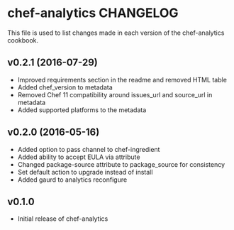 # chef-analytics CHANGELOG

This file is used to list changes made in each version of the chef-analytics cookbook.

## v0.2.1 (2016-07-29)

- Improved requirements section in the readme and removed HTML table
- Added chef_version to metadata
- Removed Chef 11 compatibility around issues_url and source_url in metadata
- Added supported platforms to the metadata

## v0.2.0 (2016-05-16)

- Added option to pass channel to chef-ingredient
- Added ability to accept EULA via attribute
- Changed package-source attribute to package_source for consistency
- Set default action to upgrade instead of install
- Added gaurd to analytics reconfigure

## v0.1.0

- Initial release of chef-analytics
